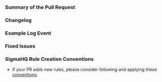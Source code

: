 <!--
Thanks for your contribution. Please make sure to fill the contents of this template with the necessary information to ease and speed up the review process.

!!! PLEASE DO NOT DELETE ANY SECTION, COMMENT OR THE CONTENT OF THE TEMPLATE. !!!
-->

### Summary of the Pull Request

<!--
**Please note that this section is required and must be filled**
A short summary of your pull request. 
-->

### Changelog

<!--
** Don't remove this comment **
You need to add one line for every changed file of the PR and prefix one of the following tags:
new:	<title>
update:	<title> - <optional comment>
fix:	<title> - <optional comment>
chore: for non-detection related changes (e.g. dates/titles) and changes on workflow

e.g.
new: Brute-Force Attacks on Azure Admin Account
update: Suspicious Microsoft Office Child Process - add MSPUB.EXE
fix: Malware User Agent - remove legitimate Firefox UA
chore: workflow - update checkout version
-->

### Example Log Event

<!--
Fill this in case of false positive fixes
-->

### Fixed Issues

<!--
Link the fixed issues here, in case your commit fixes issues with rules or code
-->

### SigmaHQ Rule Creation Conventions

- If your PR adds new rules, please consider following and applying these [conventions](https://github.com/khulnasoft-lab/yara-repo-specification/blob/main/sigmahq/sigmahq_conventions.md)
